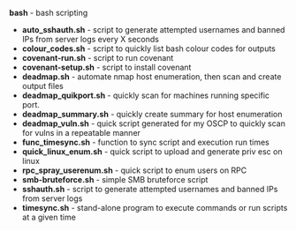 <b>bash</b> - bash scripting<br>
- <B>auto_sshauth.sh</B> - script to generate attempted usernames and banned IPs from server logs every X seconds<br>
- <B>colour_codes.sh</B> - script to quickly list bash colour codes for outputs
- <B>covenant-run.sh</B> - script to run covenant
- <B>covenant-setup.sh</B> - script to install covenant
- <B>deadmap.sh</B> - automate nmap host enumeration, then scan and create output files<br>
- <B>deadmap_quikport.sh</B> - quickly scan for machines running specific port.<br>
- <B>deadmap_summary.sh</B> - quickly create summary for host enumeration<br>
- <B>deadmap_vuln.sh</B> - quick script generated for my OSCP to quickly scan for vulns in a repeatable manner<br>
- <B>func_timesync.sh</B> - function to sync script and execution run times<br>
- <B>quick_linux_enum.sh</B> - quick script to upload and generate priv esc on linux<br>
- <B>rpc_spray_userenum.sh</B> - quick script to enum users on RPC
- <B>smb-bruteforce.sh</B> - simple SMB bruteforce script
- <B>sshauth.sh</B> - script to generate attempted usernames and banned IPs from server logs<br>
- <B>timesync.sh</B> - stand-alone program to execute commands or run scripts at a given time<br>
<br>
